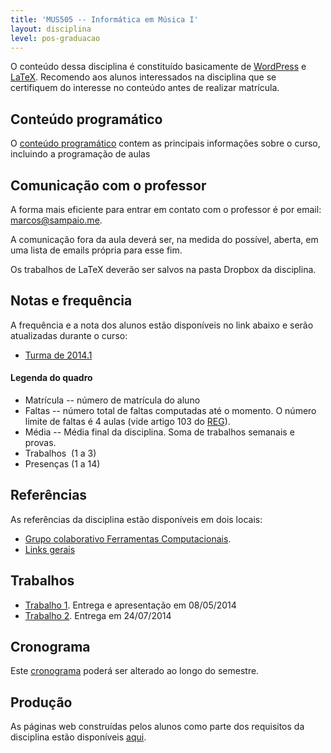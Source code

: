```yaml
---
title: 'MUS505 -- Informática em Música I'
layout: disciplina
level: pos-graduacao
---
```


O conteúdo dessa disciplina é constituído basicamente de <a title="Wordpress" href="http://pt.wikipedia.org/wiki/Wordpress" target="_blank">WordPress</a> e <a title="LaTeX" href="http://pt.wikipedia.org/wiki/Latex" target="_blank">LaTeX</a>. Recomendo aos alunos interessados na disciplina que se certifiquem do interesse no conteúdo antes de realizar matrícula.

## Conteúdo programático

O <a title="MUS505 Conteúdo Programático 2014.1" href="https://docs.google.com/document/d/1kNZL12lMJzGz99g2hMeOCQOce9drtMxfdxnQ6XPEYGc/edit?usp=sharing" target="_blank">conteúdo programático</a> contem as principais informações sobre o curso, incluindo a programação de aulas

## Comunicação com o professor

A forma mais eficiente para entrar em contato com o professor é por email: marcos@sampaio.me.

A comunicação fora da aula deverá ser, na medida do possível, aberta, em uma lista de emails própria para esse fim.

Os trabalhos de LaTeX deverão ser salvos na pasta Dropbox da disciplina.

## Notas e frequência

A frequência e a nota dos alunos estão disponíveis no link abaixo e serão atualizadas durante o curso:

  * <a title="MUS505 Turma 2013.1" href="https://docs.google.com/a/sampaio.me/spreadsheet/ccc?key=0Aud5ZzOjk6SGdEUwRU9sbU9Qdms2Q0dxOUF6bDMyS1E&single=true&gid=7&range=B3:U6&output=html" target="_blank">Turma de 2014.1</a>

#### Legenda do quadro

<div>
  <ul>
    <li>
      Matrícula -- número de matrícula do aluno
    </li>
    <li>
      Faltas -- número total de faltas computadas até o momento. O número limite de faltas é 4 aulas (vide artigo 103 do <a title="Regulamento de Ensino de Graduação da UFBA" href="http://www.aai.ufba.br/documentos/regulamento_graduacao.pdf" target="_blank">REG</a>).
    </li>
    <li>
      Média -- Média final da disciplina. Soma de trabalhos semanais e provas.
    </li>
    <li>
      Trabalhos  (1 a 3)
    </li>
    <li>
      Presenças (1 a 14)
    </li>
  </ul>
</div>

## Referências

As referências da disciplina estão disponíveis em dois locais:

  * <a title="Grupo Ferramentas Computacionais" href="https://groups.diigo.com/group/FerramentasComputacionais" target="_blank">Grupo colaborativo Ferramentas Computacionais</a>.
  * <a title="Links da disciplina MUSA92" href="http://www.diigo.com/list/msampaio/ferramentas-computacionais" target="_blank">Links gerais</a>

## Trabalhos

  * <a title="MUS505 Trabalho 1" href="https://docs.google.com/document/d/1U7CJ5i3wdhOYh4Y_U8uDNUMPhQyd11qAOgJ9ZCEyuwo/edit?usp=sharing" target="_blank">Trabalho 1</a>. Entrega e apresentação em 08/05/2014
  * <a title="MUS505 Trabalho 2" href="https://docs.google.com/document/d/1OJG8_Gm5sZxZxV6JfcCsXKCP0wsA-Svx6sCfejIoLN4/edit?usp=sharing" target="_blank">Trabalho 2</a>. Entrega em 24/07/2014

## Cronograma

Este <a title="MUS505 Cronograma 2014.1" href="https://docs.google.com/spreadsheet/ccc?key=0Aud5ZzOjk6SGdERtOE94OUh6bWJlMjJ2c0I1QnRCQ1E&usp=sharing" target="_blank">cronograma</a> poderá ser alterado ao longo do semestre.

## Produção

As páginas web construídas pelos alunos como parte dos requisitos da disciplina estão disponíveis [aqui](http://genosmus.com/ensino/mus505-informatica-em-musica-i/trabalhos-dos-alunos/ "Trabalhos dos alunos").